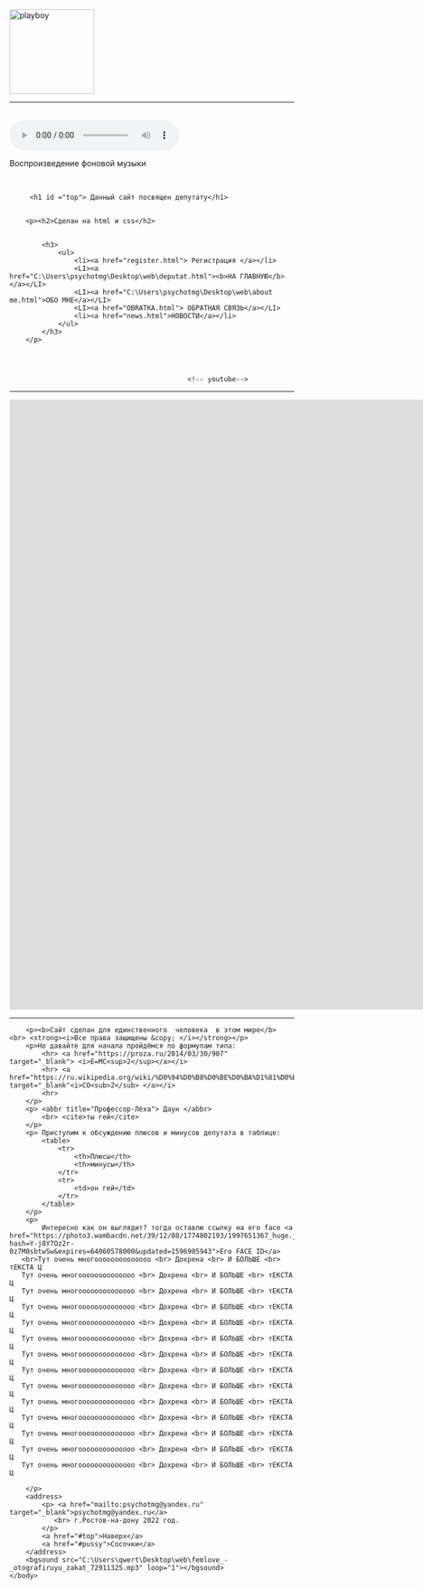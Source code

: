 <!DOCTYPE html>
<html lang="ru">
    <head>
        <title>Меерис</title>
        <meta charset="utf-8"> 
        <link rel="stylesheet" href="C:\Users\psychotmg\Desktop\web\Untitled-1.css">
    </head>
    <body>
                                                <!--Логотип-->
      <div class="logo"> <img src="https://www.dafont.com/forum/attach/orig/9/8/983054.png?1" width="150" height="150" alt="playboy" title="playboy"></div> 
        <hr>
                                                <!--Конец Логотипа-->
<br>
                                                <!--Аудио-->
          <audio src="C:\Users\psychotmg\Desktop\web\femlove_-_otografiruyu_zakat_72911325.mp3" controls 
          autoplay>
        </audio> <p>Воспроизведение фоновой музыки</p>
<br>
                                                <!--Конец аудио-->

         <h1 id ="top"> Данный сайт посвящен депутату</h1>


        <p><h2>Сделан на html и css</h2>


            <h3>
                <ul>
                    <li><a href="register.html"> Регистрация </a></li>
                    <LI><a href="C:\Users\psychotmg\Desktop\web\deputat.html"><b>НА ГЛАВНУЮ</b></a></LI>
                    <LI><a href="C:\Users\psychotmg\Desktop\web\about me.html">ОБО МНЕ</a></LI>
                    <LI><a href="OBRATKA.html"> ОБРАТНАЯ СВЯЗЬ</a></LI>
                    <li><a href="news.html">НОВОСТИ</a></li>
                </ul>
            </h3>
        </p>
    



                                                <!-- youtube-->
   <div class="youtube"><hr> <iframe width="1920" height="1080" src="https://www.youtube.com/embed/n61ULEU7CO0" title="YouTube video player" frameborder="0" allow="accelerometer; autoplay; clipboard-write; encrypted-media; gyroscope; picture-in-picture" allowfullscreen></iframe>
                                                <!-- youtube-->
<hr></div>


        <p><b>Сайт сделан для единственного  человека  в этом мире</b> <br> <strong><i>Все права защищены &copy; </i></strong></p>
        <p>Но давайте для начала пройдёмся по формулам типа: 
            <hr> <a href="https://proza.ru/2014/03/30/907" target="_blank"> <i>E=MC<sup>2</sup></a></i>
            <hr> <a href="https://ru.wikipedia.org/wiki/%D0%94%D0%B8%D0%BE%D0%BA%D1%81%D0%B8%D0%B4_%D1%83%D0%B3%D0%BB%D0%B5%D1%80%D0%BE%D0%B4%D0%B0" target="_blank"<i>CO<sub>2</sub> </a></i>
            <hr>
        </p>
        <p> <abbr title="Профессор-Лёха"> Даун </abbr>
            <br> <cite>ты гей</cite>
        </p>
        <p> Приступим к обсуждению плюсов и минусов депутата в таблице:
            <table>
                <tr>
                    <th>Плюсы</th>
                    <th>минусы</th>
                </tr>
                <tr>
                    <td>он гей</td>
                </tr>
            </table>
        </p>
        <p>
            Интересно как он выглядит? тогда оставлю ссылку на его face <a href="https://photo3.wambacdn.net/39/12/08/1774802193/1997651367_huge.jpg?hash=Y-j8Y7Oz2r-0z7M0sbtwSw&expires=64060578000&updated=1596905943">Его FACE ID</a>
       <br>Тут очень многоооооооооооооо <br> Дохрена <br> И БОЛЬШЕ <br> тЕКСТА Ц
       Тут очень многоооооооооооооо <br> Дохрена <br> И БОЛЬШЕ <br> тЕКСТА Ц
       Тут очень многоооооооооооооо <br> Дохрена <br> И БОЛЬШЕ <br> тЕКСТА Ц
       Тут очень многоооооооооооооо <br> Дохрена <br> И БОЛЬШЕ <br> тЕКСТА Ц
       Тут очень многоооооооооооооо <br> Дохрена <br> И БОЛЬШЕ <br> тЕКСТА Ц
       Тут очень многоооооооооооооо <br> Дохрена <br> И БОЛЬШЕ <br> тЕКСТА Ц
       Тут очень многоооооооооооооо <br> Дохрена <br> И БОЛЬШЕ <br> тЕКСТА Ц
       Тут очень многоооооооооооооо <br> Дохрена <br> И БОЛЬШЕ <br> тЕКСТА Ц
       Тут очень многоооооооооооооо <br> Дохрена <br> И БОЛЬШЕ <br> тЕКСТА Ц
       Тут очень многоооооооооооооо <br> Дохрена <br> И БОЛЬШЕ <br> тЕКСТА Ц
       Тут очень многоооооооооооооо <br> Дохрена <br> И БОЛЬШЕ <br> тЕКСТА Ц
       Тут очень многоооооооооооооо <br> Дохрена <br> И БОЛЬШЕ <br> тЕКСТА Ц
       Тут очень многоооооооооооооо <br> Дохрена <br> И БОЛЬШЕ <br> тЕКСТА Ц
       Тут очень многоооооооооооооо <br> Дохрена <br> И БОЛЬШЕ <br> тЕКСТА Ц

        </p>
        <address>
            <p> <a href="mailto:psychotmg@yandex.ru" target="_blank">psychotmg@yandex.ru</a>
               <br> г.Ростов-на-дону 2022 год.
            </p>
            <a href="#top">Наверх</a>
            <a href="#pussy">Сосочки</a>
        </address>
        <bgsound src="C:\Users\qwert\Desktop\web\femlove_-_otografiruyu_zakat_72911325.mp3" loop="1"></bgsound>
    </body>
</html>